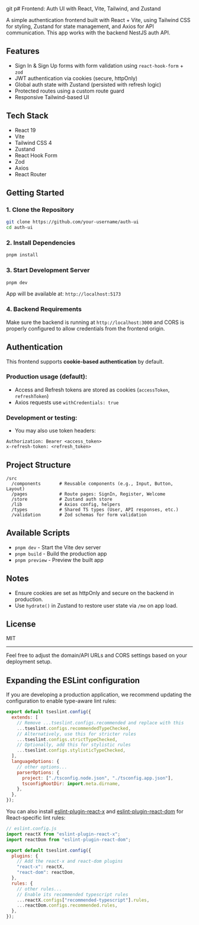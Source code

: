 git p# Frontend: Auth UI with React, Vite, Tailwind, and Zustand

A simple authentication frontend built with React + Vite, using Tailwind CSS for styling, Zustand for state management, and Axios for API communication. This app works with the backend NestJS auth API.

## Features

- Sign In & Sign Up forms with form validation using `react-hook-form` + `zod`
- JWT authentication via cookies (secure, httpOnly)
- Global auth state with Zustand (persisted with refresh logic)
- Protected routes using a custom route guard
- Responsive Tailwind-based UI

## Tech Stack

- React 19
- Vite
- Tailwind CSS 4
- Zustand
- React Hook Form
- Zod
- Axios
- React Router

## Getting Started

### 1. Clone the Repository

```bash
git clone https://github.com/your-username/auth-ui
cd auth-ui
```

### 2. Install Dependencies

```bash
pnpm install
```

### 3. Start Development Server

```bash
pnpm dev
```

App will be available at: `http://localhost:5173`

### 4. Backend Requirements

Make sure the backend is running at `http://localhost:3000` and CORS is properly configured to allow credentials from the frontend origin.

## Authentication

This frontend supports **cookie-based authentication** by default.

### Production usage (default):

- Access and Refresh tokens are stored as cookies (`accessToken`, `refreshToken`)
- Axios requests use `withCredentials: true`

### Development or testing:

- You may also use token headers:

```http
Authorization: Bearer <access_token>
x-refresh-token: <refresh_token>
```

## Project Structure

```
/src
  /components       # Reusable components (e.g., Input, Button, Layout)
  /pages            # Route pages: SignIn, Register, Welcome
  /store            # Zustand auth store
  /lib              # Axios config, helpers
  /types            # Shared TS types (User, API responses, etc.)
  /validation       # Zod schemas for form validation
```

## Available Scripts

- `pnpm dev` - Start the Vite dev server
- `pnpm build` - Build the production app
- `pnpm preview` - Preview the built app

## Notes

- Ensure cookies are set as httpOnly and secure on the backend in production.
- Use `hydrate()` in Zustand to restore user state via `/me` on app load.

## License

MIT

---

Feel free to adjust the domain/API URLs and CORS settings based on your deployment setup.

## Expanding the ESLint configuration

If you are developing a production application, we recommend updating the configuration to enable type-aware lint rules:

```js
export default tseslint.config({
  extends: [
    // Remove ...tseslint.configs.recommended and replace with this
    ...tseslint.configs.recommendedTypeChecked,
    // Alternatively, use this for stricter rules
    ...tseslint.configs.strictTypeChecked,
    // Optionally, add this for stylistic rules
    ...tseslint.configs.stylisticTypeChecked,
  ],
  languageOptions: {
    // other options...
    parserOptions: {
      project: ["./tsconfig.node.json", "./tsconfig.app.json"],
      tsconfigRootDir: import.meta.dirname,
    },
  },
});
```

You can also install [eslint-plugin-react-x](https://github.com/Rel1cx/eslint-react/tree/main/packages/plugins/eslint-plugin-react-x) and [eslint-plugin-react-dom](https://github.com/Rel1cx/eslint-react/tree/main/packages/plugins/eslint-plugin-react-dom) for React-specific lint rules:

```js
// eslint.config.js
import reactX from "eslint-plugin-react-x";
import reactDom from "eslint-plugin-react-dom";

export default tseslint.config({
  plugins: {
    // Add the react-x and react-dom plugins
    "react-x": reactX,
    "react-dom": reactDom,
  },
  rules: {
    // other rules...
    // Enable its recommended typescript rules
    ...reactX.configs["recommended-typescript"].rules,
    ...reactDom.configs.recommended.rules,
  },
});
```
